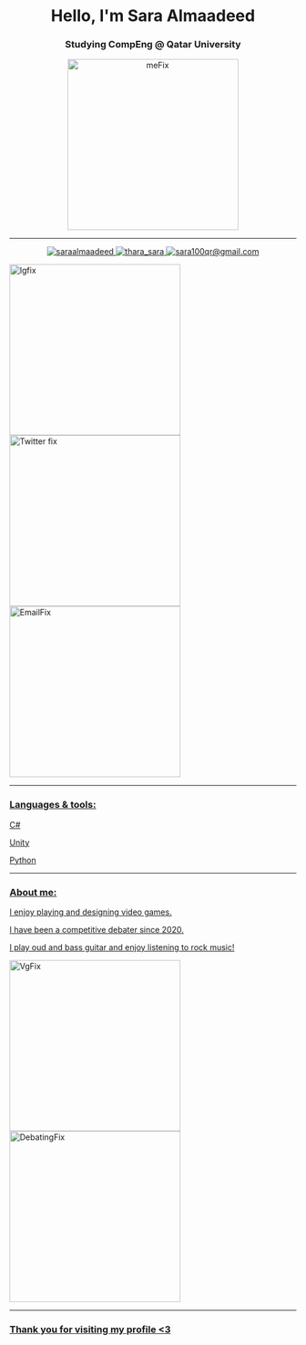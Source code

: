 <h1 align="center">Hello, I'm Sara Almaadeed</h1>
<h3 align="center">Studying CompEng @ Qatar University</h3>

<p align="center"> <img width="300" alt="meFix" src="https://user-images.githubusercontent.com/68820968/181120459-a32a5412-2c75-47d4-bdca-35bac3e65fb3.png">

---
  
<p align="center"> <a href="https://instagram.com/saraalmaadeed" target="blank"><img src="https://img.shields.io/badge/instagram-saraalmaadeed-blueviolet" alt="saraalmaadeed" /> <a href="https://twitter.com/thara_sara" target="blank"><img src="https://img.shields.io/badge/twitter-thara__sara-blue" alt="thara_sara" /> <img src="https://img.shields.io/badge/gmail-sara100qr%40gmail.com-red" alt="sara100qr@gmail.com" />

<p align="left"><img width="300" alt="Igfix" src="https://user-images.githubusercontent.com/68820968/181120839-b510025c-cbd7-4c8c-8f5d-4b68e6d43e98.png">
<align="center"><img width="300" alt="Twitter fix" src="https://user-images.githubusercontent.com/68820968/181121220-7141d101-8b06-4b41-beea-49823ce0e4b8.png"> 
<align="right"><img width="300" alt="EmailFix" src="https://user-images.githubusercontent.com/68820968/181121288-71b2139c-1480-4d47-8413-6d6916a49ab2.png">
 
---
  
<h3 align="left">Languages & tools:</h3>
<p align="left">C#
<p align="left">Unity
<p align="left">Python

---

<h3 align="left">About me:</h3>
<p align="left"> I enjoy playing and designing video games.
<p align="left"> I have been a competitive debater since 2020.
<p align="left"> I play oud and bass guitar and enjoy listening to rock music!

<p align="left"><img width="300" alt="VgFix" src="https://user-images.githubusercontent.com/68820968/181122924-56dbcfb1-9211-4204-8267-cbd4c362bc21.png">
<img width="300" alt="DebatingFix" src="https://user-images.githubusercontent.com/68820968/181122873-76d3c64a-6a5e-44fe-9899-355f7ec237ce.png">

---

<h3 align="left">Thank you for visiting my profile <3</h3>
